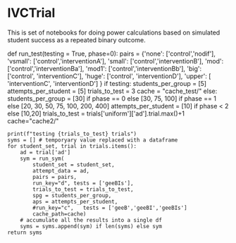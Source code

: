 # IVCTrial

This is set of notebooks for doing power calculations based on simulated 
student success as a repeated binary outcome.

def run_test(testing = True, phase=0):
    pairs = {'none': ['control','nodif'],
                 'vsmall': ['control','interventionA'],
                 'small': ['control','interventionB'],
                 'mod': ['control','interventionBa'],
                 'mod1': ['control','interventionBb'],
                 'big': ['control', 'interventionC'],
                 'huge': ['control', 'interventionD'],
                 'upper': [ 'interventionC', 'interventionD']
                }
    if testing:
        students_per_group = [5]
        attempts_per_student = [5]
        trials_to_test = 3
        cache = "cache_test/"
    else:
        students_per_group = [30] if phase == 0 else [30, 75, 100] if phase == 1 else [20, 30, 50, 75, 100, 200, 400]
        attempts_per_student = [10] if phase < 2 else [10,20]
        trials_to_test = trials['uniform']['ad'].trial.max()+1
        cache="cache2/"

    print(f"testing {trials_to_test} trials")
    syms = [] # temporyary value replaced with a dataframe
    for student_set, trial in trials.items():
        ad = trial['ad']
        sym = run_sym(
            student_set = student_set,
            attempt_data = ad,
            pairs = pairs,
            run_key="d", tests = ['geeBIs'],
            trials_to_test = trials_to_test,
            spg = students_per_group,
            aps = attempts_per_student,
            #run_key="c",   tests = ['geeB','geeBI','geeBIs']
            cache_path=cache)
        # accumulate all the results into a single df
        syms = syms.append(sym) if len(syms) else sym
    return syms
